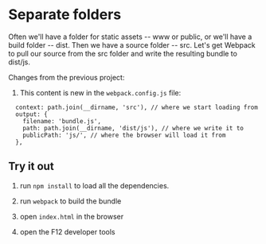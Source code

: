 Separate folders
================

Often we'll have a folder for static assets -- www or public, or we'll have a build folder -- dist.  Then we have a source folder -- src.  Let's get Webpack to pull our source from the src folder and write the resulting bundle to dist/js.


Changes from the previous project:

1. This content is new in the `webpack.config.js` file:

```
  context: path.join(__dirname, 'src'), // where we start loading from
  output: {
    filename: 'bundle.js',
    path: path.join(__dirname, 'dist/js'), // where we write it to
    publicPath: 'js/', // where the browser will load it from
  },
```


Try it out
----------

1. run `npm install` to load all the dependencies.

2. run `webpack` to build the bundle

3. open `index.html` in the browser

4. open the F12 developer tools
